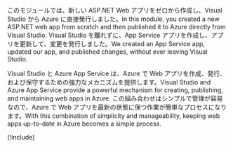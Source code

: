 <span data-ttu-id="22aba-101">このモジュールでは、新しい ASP.NET Web アプリをゼロから作成し、Visual Studio から Azure に直接発行しました。</span><span class="sxs-lookup"><span data-stu-id="22aba-101">In this module, you created a new ASP.NET web app from scratch and then published it to Azure directly from Visual Studio.</span></span> <span data-ttu-id="22aba-102">Visual Studio を離れずに、App Service アプリを作成し、アプリを更新して、変更を発行しました。</span><span class="sxs-lookup"><span data-stu-id="22aba-102">We created an App Service app, updated our app, and published changes, without ever leaving Visual Studio.</span></span>

<span data-ttu-id="22aba-103">Visual Studio と Azure App Service は、Azure で Web アプリを作成、発行、および保守するための強力なメカニズムを提供します。</span><span class="sxs-lookup"><span data-stu-id="22aba-103">Visual Studio and Azure App Service provide a powerful mechanism for creating, publishing, and maintaining web apps in Azure.</span></span> <span data-ttu-id="22aba-104">この組み合わせはシンプルで管理が容易なので、Azure で Web アプリを最新の状態に保つ作業が簡単なプロセスになります。</span><span class="sxs-lookup"><span data-stu-id="22aba-104">With this combination of simplicity and manageability, keeping web apps up-to-date in Azure becomes a simple process.</span></span>

[!include[](../../../includes/azure-sandbox-cleanup.md)]